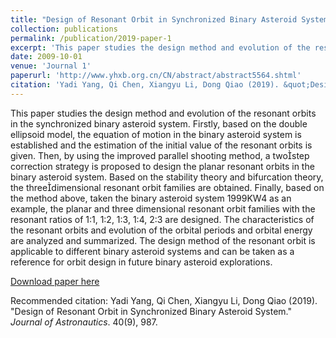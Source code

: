 ```yaml
---
title: "Design of Resonant Orbit in Synchronized Binary Asteroid System"
collection: publications
permalink: /publication/2019-paper-1
excerpt: 'This paper studies the design method and evolution of the resonant orbits in the synchronized binary asteroid system. The design method of the resonant orbit is applicable to different binary asteroid systems and can be taken as a reference for orbit design in future binary asteroid explorations.'
date: 2009-10-01
venue: 'Journal 1'
paperurl: 'http://www.yhxb.org.cn/CN/abstract/abstract5564.shtml'
citation: 'Yadi Yang, Qi Chen, Xiangyu Li, Dong Qiao (2019). &quot;Design of Resonant Orbit in Synchronized Binary Asteroid System.&quot; <i>Journal of Astronautics</i>. 40(9), 987.'
---
```

This paper studies the design method and evolution of the resonant orbits in the synchronized binary asteroid system. Firstly, based on the double ellipsoid model, the equation of motion in the binary asteroid system is established and the estimation of the initial value of the resonant orbits is given. Then, by using the improved parallel shooting method, a twostep correction strategy is proposed to design the planar resonant orbits in the binary asteroid system. Based on the stability theory and bifurcation theory, the threedimensional resonant orbit families are obtained. Finally, based on the method above, taken the binary asteroid system 1999KW4 as an example, the planar and three dimensional resonant orbit families with the resonant ratios of 1∶1, 1∶2, 1∶3, 1∶4, 2∶3 are designed. The characteristics of the resonant orbits and evolution of the orbital periods and orbital energy are analyzed and summarized. The design method of the resonant orbit is applicable to different binary asteroid systems and can be taken as a reference for orbit design in future binary asteroid explorations.

[Download paper here](http://www.yhxb.org.cn/CN/abstract/abstract5564.shtml)

Recommended citation: Yadi Yang, Qi Chen, Xiangyu Li, Dong Qiao (2019). &quot;Design of Resonant Orbit in Synchronized Binary Asteroid System.&quot; <i>Journal of Astronautics</i>. 40(9), 987.
